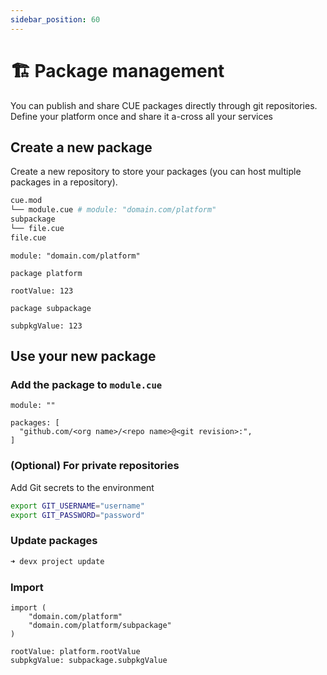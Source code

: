 ```yaml
---
sidebar_position: 60
---
```


# 🏗️ Package management

You can publish and share CUE packages directly through git repositories. Define your platform once and share it a-cross all your services
## Create a new package
Create a new repository to store your packages (you can host multiple packages in a repository).

```bash
cue.mod
└── module.cue # module: "domain.com/platform"
subpackage
└── file.cue
file.cue
```

```cue title="cue.mod/module.cue"
module: "domain.com/platform"
```

```cue title="file.cue"
package platform

rootValue: 123
```

```cue title="subpackage/file.cue"
package subpackage

subpkgValue: 123
```

## Use your new package
### Add the package to `module.cue`
```cue
module: ""

packages: [
  "github.com/<org name>/<repo name>@<git revision>:",
]		
```

### (Optional) For private repositories

Add Git secrets to the environment
```bash
export GIT_USERNAME="username"
export GIT_PASSWORD="password"
```
<!-- or
```bash
export GIT_PRIVATE_KEY_FILE="path/to/key"
export GIT_PRIVATE_KEY_FILE_PASSWORD="password"
``` -->

### Update packages
```bash
➜ devx project update
```

### Import
```cue
import (
    "domain.com/platform"
    "domain.com/platform/subpackage"
)

rootValue: platform.rootValue
subpkgValue: subpackage.subpkgValue
```